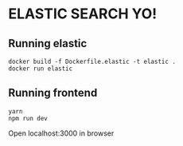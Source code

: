 # ELASTIC SEARCH YO!

## Running elastic

	docker build -f Dockerfile.elastic -t elastic .
	docker run elastic

## Running frontend

	yarn
	npm run dev

Open localhost:3000 in browser
